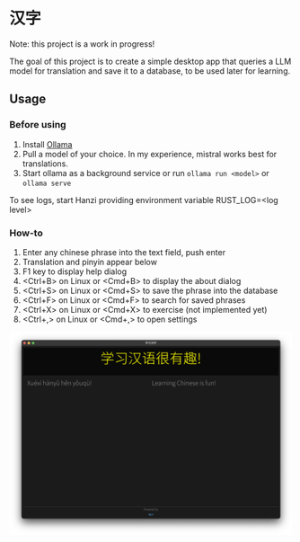 # 汉字

Note: this project is a work in progress!

The goal of this project is to create a simple desktop app that queries a LLM model for translation and save it to a database, to be used later for learning.

## Usage

### Before using
1. Install [Ollama](https://ollama.com/)
2. Pull a model of your choice. In my experience, mistral works best for translations.
3. Start ollama as a background service or run `ollama run <model>` or `ollama serve`

To see logs, start Hanzi providing environment variable RUST_LOG=\<log level\>

### How-to
1. Enter any chinese phrase into the text field, push enter
2. Translation and pinyin appear below
3. F1 key to display help dialog
3. <Ctrl+B> on Linux or <Cmd+B> to display the about dialog
3. <Ctrl+S> on Linux or <Cmd+S> to save the phrase into the database
4. <Ctrl+F> on Linux or <Cmd+F> to search for saved phrases
5. <Ctrl+X> on Linux or <Cmd+X> to exercise (not implemented yet)
5. <Ctrl+,> on Linux or <Cmd+,> to open settings

![image](hanzi.png)
